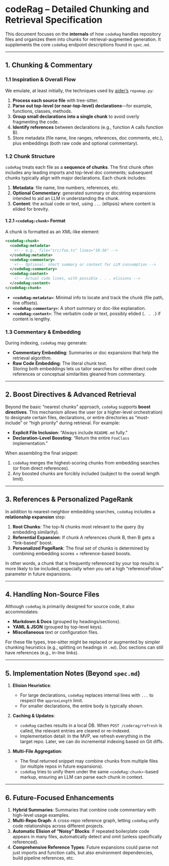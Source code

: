 # codeRag – Detailed Chunking and Retrieval Specification

This document focuses on the **internals** of how `codeRag` handles repository files and organizes them into chunks for retrieval-augmented generation. It supplements the core `codeRag` endpoint descriptions found in `spec.md`.

---

## 1. Chunking & Commentary

### 1.1 Inspiration & Overall Flow

We emulate, at least initially, the techniques used by [aider’s](http://aider.chat) `repomap.py`:
1. **Process each source file** with tree-sitter.
2. **Parse out top-level (or near-top-level) declarations**—for example, functions, classes, methods.
3. **Group small declarations into a single chunk** to avoid overly fragmenting the code.
4. **Identify references** between declarations (e.g., function A calls function B).
5. Store metadata (file name, line ranges, references, doc comments, etc.), plus embeddings (both raw code and optional commentary).

### 1.2 Chunk Structure

`codeRag` treats each file as a **sequence of chunks**. The first chunk often includes any leading imports and top-level doc comments; subsequent chunks typically align with major declarations. Each chunk includes:

1. **Metadata**: file name, line numbers, references, etc.  
2. **Optional Commentary**: generated summary or docstring expansions intended to aid an LLM in understanding the chunk.  
3. **Content**: the actual code or text, using `...` (ellipsis) where content is elided for brevity.

#### 1.2.1 `<codeRag:chunk>` Format

A chunk is formatted as an XML-like element:

```xml
<codeRag:chunk>
  <codeRag:metadata>
    <!-- e.g., file="src/foo.ts" lines="10-36" -->
  </codeRag:metadata>
  <codeRag:commentary>
    <!-- Optional: short summary or context for LLM consumption -->
  </codeRag:commentary>
  <codeRag:content>
    <!-- Actual code lines, with possible . . . elisions -->
  </codeRag:content>
</codeRag:chunk>
```

- **`<codeRag:metadata>`**: Minimal info to locate and track the chunk (file path, line offsets).  
- **`<codeRag:commentary>`**: A short summary or doc-like explanation.  
- **`<codeRag:content>`**: The verbatim code or text, possibly elided (`. . .`) if content is lengthy.

### 1.3 Commentary & Embedding

During indexing, `codeRag` may generate:
- **Commentary Embedding**: Summaries or doc expansions that help the retrieval algorithm.  
- **Raw Code Embedding**: The literal chunk text.  
Storing both embeddings lets us tailor searches for either direct code references or conceptual similarities gleaned from commentary.

---

## 2. Boost Directives & Advanced Retrieval

Beyond the basic “nearest chunks” approach, `codeRag` supports **boost directives**. This mechanism allows the user (or a higher-level orchestration) to designate certain files, declarations, or entire directories as “must-include” or “high priority” during retrieval. For example:

- **Explicit File Inclusion**: “Always include `README.md` fully.”  
- **Declaration-Level Boosting**: “Return the entire `FooClass` implementation.”

When assembling the final snippet:
1. `codeRag` merges the highest-scoring chunks from embedding searches (or from direct references).
2. Any boosted chunks are forcibly included (subject to the overall length limit).

---

## 3. References & Personalized PageRank

In addition to nearest-neighbor embedding searches, `codeRag` includes a **relationship expansion** step:
1. **Root Chunks**: The top-N chunks most relevant to the query (by embedding similarity).  
2. **Referential Expansion**: If chunk A references chunk B, then B gets a “link-based” boost.  
3. **Personalized PageRank**: The final set of chunks is determined by combining embedding scores + reference-based boosts.

In other words, a chunk that is frequently referenced by your top results is more likely to be included, especially when you set a high “referenceFollow” parameter in future expansions.

---

## 4. Handling Non-Source Files

Although `codeRag` is primarily designed for source code, it also accommodates:
- **Markdown & Docs** (grouped by headings/sections).
- **YAML & JSON** (grouped by top-level keys).
- **Miscellaneous** text or configuration files.

For these file types, tree-sitter might be replaced or augmented by simpler chunking heuristics (e.g., splitting on headings in `.md`). Doc sections can still have references (e.g., in-line links).

---

## 5. Implementation Notes (Beyond `spec.md`)

1. **Elision Heuristics**: 
   - For large declarations, `codeRag` replaces internal lines with `...` to respect the `approxLength` limit.
   - For smaller declarations, the entire body is typically shown.

2. **Caching & Updates**:
   - `codeRag` caches results in a local DB. When `POST /coderag/refresh` is called, the relevant entries are cleared or re-indexed.
   - Implementation detail: In the MVP, we refresh everything in the target repo. Later, we can do incremental indexing based on Git diffs.

3. **Multi-File Aggregation**:
   - The final returned snippet may combine chunks from multiple files (or multiple repos in future expansions).
   - `codeRag` tries to unify them under the same `<codeRag:chunk>`-based markup, ensuring an LLM can parse each chunk in context.

---

## 6. Future-Focused Enhancements

1. **Hybrid Summaries**: Summaries that combine code commentary with high-level usage examples.  
2. **Multi-Repo Graph**: A cross-repo reference graph, letting `codeRag` unify code relationships across different projects.  
3. **Automatic Elision of “Noisy” Blocks**: If repeated boilerplate code appears in many files, automatically detect and omit (unless specifically referenced).  
4. **Comprehensive Reference Types**: Future expansions could parse not just imports and function calls, but also environment dependencies, build pipeline references, etc.
